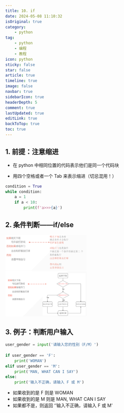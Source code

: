 ```yaml
---
title: 10. if
date: 2024-05-08 11:10:32
isOriginal: true
category:
    - python
tag:
    - python
    - 编程
    - 教程
icon: python
sticky: false
star: false
article: true
timeline: true
image: false
navbar: true
sidebarIcon: true
headerDepth: 5
comment: true
lastUpdated: true
editLink: true
backToTop: true
toc: true
---
```


## 1. 前提：注意缩进

- 在 python 中相同位置的代码表示他们是同一个代码块

- 用四个空格或者一个 Tab 来表示缩进（切忌混用！）

```python
condition = True
while condition:
    a = 1
    if a < 10:
        print(f'a>>>{a}')
```

## 2. 条件判断——if/else

<img src="./10.if.assets/161d86c324fa5712876f75bfc7c17a7.png" alt="161d86c324fa5712876f75bfc7c17a7" style="zoom:25%;" />

<img src="./10.if.assets/b4164d38bf8e570f356de56266fdcfc.png" alt="b4164d38bf8e570f356de56266fdcfc" style="zoom:25%;" />

## 3. 例子：判断用户输入

```python
user_gender = input('请输入您的性别（F/M）')

if user_gender == 'F':
    print('WOMAN')
elif user_gender == 'M':
    print('MAN, WHAT CAN I SAY')
else:
    print('输入不正确，请输入 F 或 M')
```

- 如果收到的是 F 则是 WOMAN
- 如果收到的是 M 则是 MAN, WHAT CAN I SAY
- 如果都不是，则返回 ‘’输入不正确，请输入 F 或 M’
